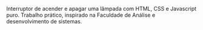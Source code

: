 Interruptor de acender e apagar uma lâmpada com HTML, CSS e Javascript puro. 
Trabalho prático, inspirado na Faculdade de Análise e desenvolvimento de sistemas.
